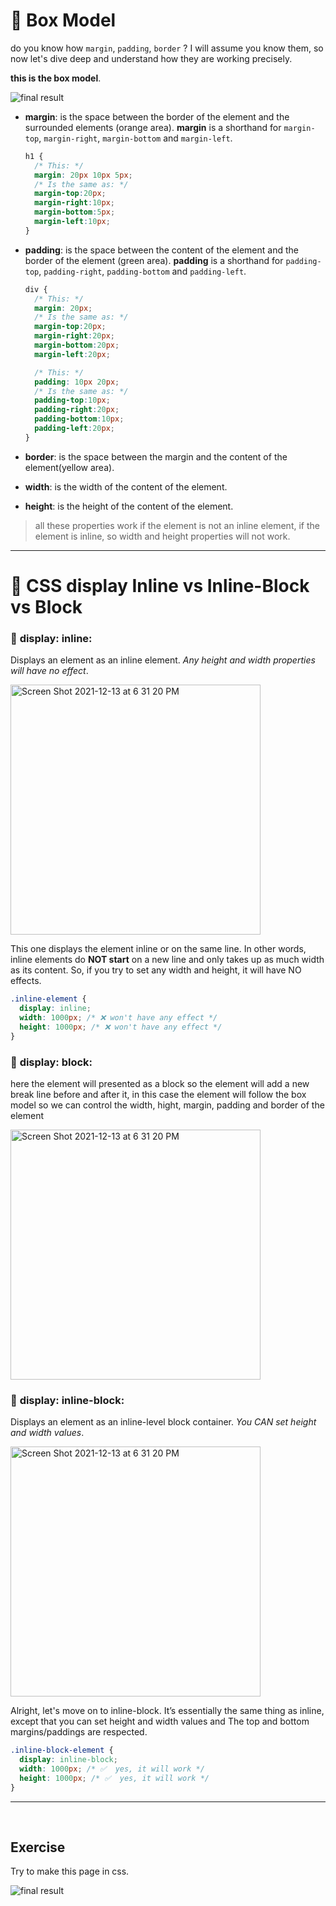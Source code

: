 # :dart: Box Model

do you know how `margin`, `padding`, `border` ? I will assume you know them, so now let's dive deep and understand how they are working precisely.

**this is the box model**.

![final result](https://i.imgur.com/NmN7hEi.png)

- **margin**: is the space between the border of the element and the surrounded elements (orange area). **margin** is a shorthand for `margin-top`, `margin-right`, `margin-bottom` and `margin-left`.

  ```css
  h1 {
    /* This: */
    margin: 20px 10px 5px;
    /* Is the same as: */
    margin-top:20px;
    margin-right:10px;
    margin-bottom:5px;
    margin-left:10px;
  }
  ```

- **padding**: is the space between the content of the element and the border of the element (green area). **padding** is a shorthand for `padding-top`, `padding-right`, `padding-bottom` and `padding-left`.

  ```css
  div {
    /* This: */
    margin: 20px;
    /* Is the same as: */
    margin-top:20px;
    margin-right:20px;
    margin-bottom:20px;
    margin-left:20px;

    /* This: */
    padding: 10px 20px;
    /* Is the same as: */
    padding-top:10px;
    padding-right:20px;
    padding-bottom:10px;
    padding-left:20px;
  }
  ```

- **border**: is the space between the margin and the content of the element(yellow area).

- **width**: is the width of the content of the element.

- **height**: is the height of the content of the element.

> all these properties work if the element is not an inline element, if the element is inline, so width and height properties will not work.

--------------------------------------------------------------------------------

# :dart: CSS display Inline vs Inline-Block vs Block

### 📍 **display: inline**:

Displays an element as an inline element. _Any height and width properties will have no effect_.

<img width="400" alt="Screen Shot 2021-12-13 at 6 31 20 PM" src="https://user-images.githubusercontent.com/47992412/145849538-1476c446-1f90-485e-b38a-afbe84515d72.png">

This one displays the element inline or on the same line. In other words, inline elements do **NOT start** on a new line and only takes up as much width as its content. So, if you try to set any width and height, it will have NO effects.

```css
.inline-element {
  display: inline;
  width: 1000px; /* ❌ won't have any effect */
  height: 1000px; /* ❌ won't have any effect */
}
```

### 📍 **display: block**:

here the element will presented as a block so the element will add a new break line before and after it, in this case the element will follow the box model so we can control the width, hight, margin, padding and border of the element

<img width="400" alt="Screen Shot 2021-12-13 at 6 31 20 PM" src="https://user-images.githubusercontent.com/47992412/145853592-1b2281f7-86e0-455b-be27-d029441f20bb.png">

### 📍 **display: inline-block**:

Displays an element as an inline-level block container. _You CAN set height and width values_.

<img width="400" alt="Screen Shot 2021-12-13 at 6 31 20 PM" src="https://user-images.githubusercontent.com/47992412/145851564-6b9e8b9a-7e64-4e52-a701-c66baa3e318b.png">

Alright, let's move on to inline-block. It’s essentially the same thing as inline, except that you can set height and width values and The top and bottom margins/paddings are respected.

```css
.inline-block-element {
  display: inline-block;
  width: 1000px; /* ✅  yes, it will work */
  height: 1000px; /* ✅  yes, it will work */
}
```

--------------------------------------------------------------------------------

<br>

## Exercise

Try to make this page in css.

![final result](https://i.imgur.com/uY5f2Xq.png)

<br><br>
